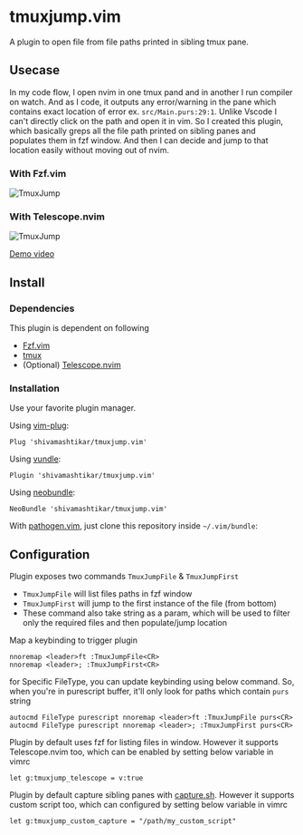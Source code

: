 # tmuxjump.vim

A plugin to open file from file paths printed in sibling tmux pane. 

## Usecase

In my code flow, I open nvim in one tmux pand and in another I run compiler on 
watch. And as I code, it outputs any error/warning in the pane which contains 
exact location of error ex. `src/Main.purs:29:1`. Unlike Vscode I can't directly
click on the path and open it in vim. So I created this plugin, which basically 
greps all the file path printed on sibling panes and populates them in fzf 
window. And then I can decide and jump to that location easily without moving 
out of nvim.

### With Fzf.vim
![TmuxJump](./assets/tmuxjump-vim.png)

### With Telescope.nvim
![TmuxJump](./assets/tmuxjump_telescope.png)


[Demo video](https://www.youtube.com/watch?v=Wo1E1z257GA)

## Install

### Dependencies

This plugin is dependent on following
- [Fzf.vim](https://github.com/junegunn/fzf.vim)
- [tmux](https://github.com/tmux/tmux/wiki)
- (Optional) [Telescope.nvim](https://github.com/nvim-telescope/telescope.nvim) 

### Installation

Use your favorite plugin manager.

Using [vim-plug](https://github.com/junegunn/vim-plug):

  `Plug 'shivamashtikar/tmuxjump.vim'`

Using [vundle](https://github.com/gmarik/Vundle.vim):

  `Plugin 'shivamashtikar/tmuxjump.vim'`

Using [neobundle](https://github.com/Shougo/neobundle.vim):

  `NeoBundle 'shivamashtikar/tmuxjump.vim'`

With [pathogen.vim](https://github.com/tpope/vim-pathogen), just clone this repository inside `~/.vim/bundle`:


## Configuration

Plugin exposes two commands `TmuxJumpFile` & `TmuxJumpFirst` 

 * `TmuxJumpFile` will list files paths in fzf window
 * `TmuxJumpFirst` will jump to the first instance of the file (from bottom)
 * These command also take string as a param, which will be used to filter only 
 the required files and then populate/jump  location

Map a keybinding to trigger plugin

  ```
  nnoremap <leader>ft :TmuxJumpFile<CR>
  nnoremap <leader>; :TmuxJumpFirst<CR>
  ```
for Specific FileType, you can update keybinding using below command. So, when you're
in purescript buffer, it'll only look for paths which contain `purs` string

  ```
  autocmd FileType purescript nnoremap <leader>ft :TmuxJumpFile purs<CR>
  autocmd FileType purescript nnoremap <leader>; :TmuxJumpFirst purs<CR>
  ```

Plugin by default uses fzf for listing files in window. However it supports Telescope.nvim
too, which can be enabled by setting below variable in vimrc

  ```
  let g:tmuxjump_telescope = v:true
  ```

Plugin by default capture sibling panes with [capture.sh](scripts/capture.sh). However it supports custom script
too, which can configured by setting below variable in vimrc

  ```
  let g:tmuxjump_custom_capture = "/path/my_custom_script"
  ```
